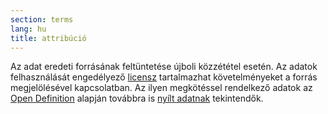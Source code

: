 ```yaml
---
section: terms
lang: hu
title: attribúció 
---
```

Az adat eredeti forrásának feltüntetése újboli közzététel esetén. Az adatok felhasználását engedélyező [licensz](../licence/) tartalmazhat követelményeket a forrás megjelölésével kapcsolatban. Az ilyen megkötéssel rendelkező adatok az [Open Definition](../open-definition/) alapján továbbra is [nyílt adatnak](../open-data/) tekintendők. 
